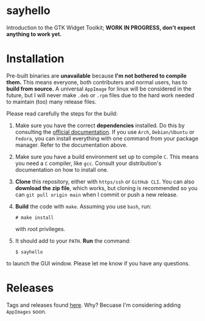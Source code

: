 # sayhello
Introduction to the GTK Widget Toolkit; **WORK IN PROGRESS, don't expect anything to work yet.**

# Installation
Pre-built binaries are **unavailable** because **I'm not bothered to compile them.** This means everyone, both contributers and normal users, has to **build from source.** A universal `AppImage` for linux will be considered in the future, but I will never make `.deb` or `.rpm` files due to the hard work needed to maintain (too) many release files.

Please read carefully the steps for the build:
1. Make sure you have the correct **dependencies** installed. Do this by consulting the [official documentation](https://www.gtk.org/docs/installations/linux/). If you use `Arch`, `Debian/Ubuntu` or `Fedora`, you can install everything with one command from your package manager. Refer to the documentation above.
2. Make sure you have a build environment set up to compile `C`. This means you need a `C` compiler, like `gcc`. Consult your distribution's documentation on how to install one.
3. **Clone** this repository, either with `https/ssh` or `GitHub CLI`. You can also **download the zip file**, which works, but cloning is recommended so you can `git pull origin main` when I commit or push a new release.
4. **Build** the code with `make`. Assuming you use `bash`, run:
   
   ```
   # make install
   ```
   with root privileges.
   
6. It should add to your `PATH`. **Run** the command:
   
   ```
   $ sayhello
   ```
   
  to launch the GUI window.
  Please let me know if you have any questions.

  # Releases
  Tags and releases found [here](https://github.com/Potato-Development/sayhello/releases). Why? Becuase I'm considering adding `AppImages` soon.
